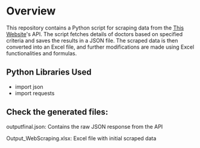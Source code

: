 # Overview
This repository contains a Python script for scraping data from the [This Website](https://intake.steerhealth.io/doctor-search/aa1f8845b2eb62a957004eb491bb8ba70a)'s API. The script fetches details of doctors based on specified criteria and saves the results in a JSON file. The scraped data is then converted into an Excel file, and further modifications are made using Excel functionalities and formulas.

## Python Libraries Used
- import json
- import requests

## Check the generated files:
outputfinal.json: Contains the raw JSON response from the API

Output_WebScraping.xlsx: Excel file with initial scraped data
